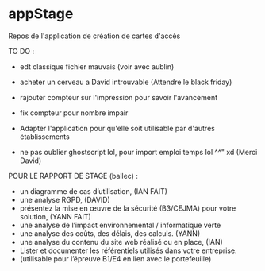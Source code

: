 # appStage 

Repos de l'application de création de cartes d'accès   

TO DO :

- edt classique fichier mauvais (voir avec aublin) 

- acheter un cerveau a David introuvable (Attendre le black friday)

- rajouter compteur sur l'impression pour savoir l'avancement

- fix compteur pour nombre impair

- Adapter l'application pour qu'elle soit utilisable par d'autres établissements 

- ne pas oublier ghostscript lol, pour import emploi temps lol ^^" xd (Merci David) 

POUR LE RAPPORT DE STAGE (ballec) :

- un diagramme de cas d’utilisation, (IAN FAIT)
- une analyse RGPD, (DAVID)
- présentez la mise en œuvre de la sécurité (B3/CEJMA) pour votre solution, (YANN FAIT)
- une analyse de l’impact environnemental / informatique verte 
- une analyse des coûts, des délais, des calculs. (YANN)
- une analyse du contenu du site web réalisé ou en place, (IAN)
- Lister et documenter les référentiels utilisés dans votre entreprise. 
- (utilisable pour l’épreuve B1/E4 en lien avec le portefeuille)
